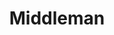 ---
title: Middleman
icon: images/icons/middleman.svg
official_url: http://middlemanapp.com/
vitalstats_url: https://www.staticgen.com/middleman
taxonomy: ssg
---